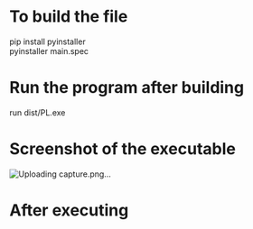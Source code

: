# To build the file
pip install pyinstaller\
pyinstaller main.spec

# Run the program after building
run dist/PL.exe

# Screenshot of the executable
![Uploading capture.png…]()

# After executing
